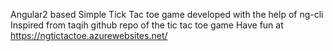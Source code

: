 Angular2 based Simple Tick Tac toe game developed with the help of ng-cli
Inspired from taqih github repo of the tic tac toe game
Have fun at https://ngtictactoe.azurewebsites.net/
